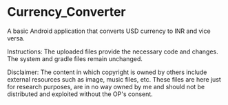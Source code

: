 # Currency_Converter
A basic Android application that converts USD currency to INR and vice versa. 

Instructions:
The uploaded files provide the necessary code and changes. The system and gradle files remain unchanged.

Disclaimer:
The content in which copyright is owned by others include external resources such as image, music files, etc. These files are here just for research purposes, are in no way owned by me and should not be distributed and exploited without the OP's consent.
